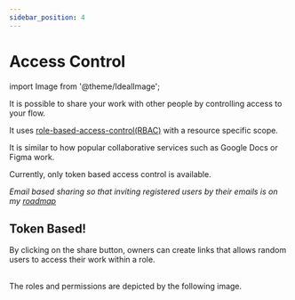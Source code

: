 ```yaml
---
sidebar_position: 4
---
```


# Access Control

import Image from '@theme/IdealImage';

It is possible to share your work with other people by controlling access to your flow.

It uses [role-based-access-control(RBAC)](https://en.wikipedia.org/wiki/Role-based_access_control) with a resource specific scope.

It is similar to how popular collaborative services such as Google Docs or Figma work.

Currently, only token based access control is available.

*Email based sharing so that inviting registered users by their emails is on my [roadmap](https://github.com/claycat/interview-sherpa-be-mono/issues/31)*

## Token Based!

By clicking on the share button, owners can create links that allows random users to access their work within a role.

<center>
  <Image img={require('./img/rbac.gif')} style={{width: 500}} />
</center>

<br/>
The roles and permissions are depicted by the following image.
<br/>

<center>
  <Image img={require('./img/rbac.png')} style={{width: 400}} />
</center>
